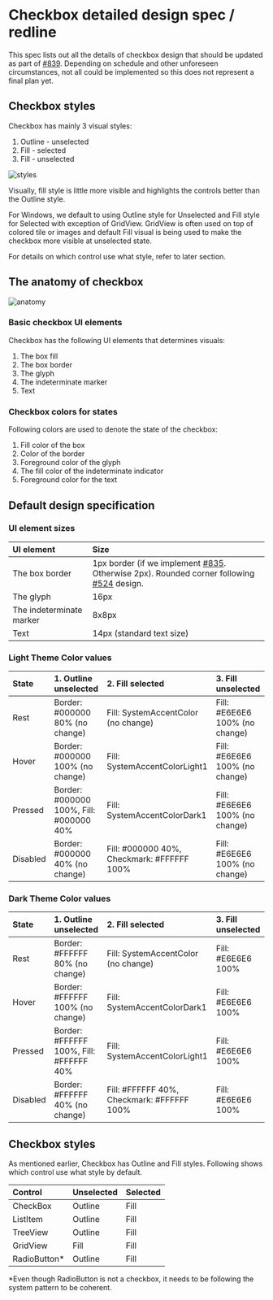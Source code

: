 # Checkbox detailed design spec / redline
This spec lists out all the details of checkbox design that should be updated as part of [#839](https://github.com/microsoft/microsoft-ui-xaml/issues/839). Depending on schedule and other unforeseen circumstances, not all could be implemented so this does not represent a final plan yet.

## Checkbox styles
Checkbox has mainly 3 visual styles:
1. Outline - unselected
2. Fill - selected
3. Fill - unselected

![styles](https://github.com/microsoft/microsoft-ui-xaml-specs/blob/user/chigy/checkboxes/active/checkboxes/Images/BaseDesign2.png)

Visually, fill style is little more visible and highlights the controls better than the Outline style.

For Windows, we default to using Outline style for Unselected and Fill style for Selected with exception of GridView.
GridView is often used on top of colored tile or images and default Fill visual is being used to make the checkbox more visible at unselected state.

For details on which control use what style, refer to later section.

## The anatomy of checkbox
![anatomy](https://github.com/microsoft/microsoft-ui-xaml-specs/blob/user/chigy/checkboxes/active/checkboxes/Images/Anatomy2.png)
### Basic checkbox UI elements
Checkbox has the following UI elements that determines visuals:
1. The box fill
2. The box border
3. The glyph
4. The indeterminate marker
5. Text

### Checkbox colors for states
Following colors are used to denote the state of the checkbox:
1. Fill color of the box
2. Color of the border
3. Foreground color of the glyph
4. The fill color of the indeterminate indicator
5. Foreground color for the text

## Default design specification
### UI element sizes

| UI element | Size | 
| :---------- | :------- |
| The box border | 1px border (if we implement [#835](https://github.com/microsoft/microsoft-ui-xaml/issues/835). Otherwise 2px). Rounded corner following [#524](https://github.com/microsoft/microsoft-ui-xaml/issues/524) design.|
| The glyph | 16px |
| The indeterminate marker | 8x8px |
| Text | 14px (standard text size) |

### Light Theme Color values

| State | 1. Outline unselected | 2. Fill selected | 3. Fill unselected |
| :---------- | :------- | :------- | :------- |
| Rest | Border: #000000 80% (no change) |	Fill: SystemAccentColor (no change) |	Fill: #E6E6E6 100% (no change) |
| Hover | Border: #000000 100% (no change) |	Fill: SystemAccentColorLight1 |	Fill: #E6E6E6 100% (no change) |
| Pressed | Border: #000000 100%, Fill: #000000 40% | Fill: SystemAccentColorDark1 | Fill: #E6E6E6 100% (no change) |
| Disabled | Border: #000000 40% (no change) |Fill: #000000 40%, Checkmark: #FFFFFF 100% | Fill: #E6E6E6 100% (no change) |

### Dark Theme Color values

| State | 1. Outline unselected | 2. Fill selected | 3. Fill unselected |
| :---------- | :------- | :------- | :------- |
| Rest | Border: #FFFFFF 80% (no change) |	Fill: SystemAccentColor (no change) |	Fill: #E6E6E6 100% |
| Hover | Border: #FFFFFF 100% (no change) |	Fill: SystemAccentColorDark1 |	Fill: #E6E6E6 100% |
| Pressed | Border: #FFFFFF 100%, Fill: #FFFFFF 40% | Fill: SystemAccentColorLight1 | Fill: #E6E6E6 100% |
| Disabled | Border: #FFFFFF 40% (no change) |Fill: #FFFFFF 40%, Checkmark: #FFFFFF 100% | Fill: #E6E6E6 100% |

## Checkbox styles
As mentioned earlier, Checkbox has Outline and Fill styles. Following shows which control use what style by default.

| Control | Unselected | Selected |
| :---------- | :------- | :------- |
| CheckBox | Outline | Fill |
| ListItem | Outline | Fill |
| TreeView | Outline | Fill |
| GridView | Fill | Fill |
| RadioButton* | Outline | Fill |

*Even though RadioButton is not a checkbox, it needs to be following the system pattern to be coherent.
